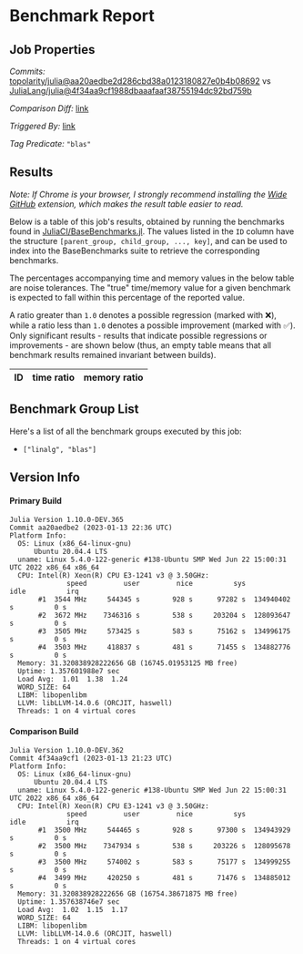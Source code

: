 # Benchmark Report

## Job Properties

*Commits:* [topolarity/julia@aa20aedbe2d286cbd38a0123180827e0b4b08692](https://github.com/topolarity/julia/commit/aa20aedbe2d286cbd38a0123180827e0b4b08692) vs [JuliaLang/julia@4f34aa9cf1988dbaaafaaf38755194dc92bd759b](https://github.com/JuliaLang/julia/commit/4f34aa9cf1988dbaaafaaf38755194dc92bd759b)

*Comparison Diff:* [link](https://github.com/JuliaLang/julia/compare/4f34aa9cf1988dbaaafaaf38755194dc92bd759b..topolarity/julia:aa20aedbe2d286cbd38a0123180827e0b4b08692)

*Triggered By:* [link](https://github.com/JuliaLang/julia/pull/48256#issuecomment-1382567321)

*Tag Predicate:* `"blas"`

## Results

*Note: If Chrome is your browser, I strongly recommend installing the [Wide GitHub](https://chrome.google.com/webstore/detail/wide-github/kaalofacklcidaampbokdplbklpeldpj?hl=en)
extension, which makes the result table easier to read.*

Below is a table of this job's results, obtained by running the benchmarks found in
[JuliaCI/BaseBenchmarks.jl](https://github.com/JuliaCI/BaseBenchmarks.jl). The values
listed in the `ID` column have the structure `[parent_group, child_group, ..., key]`,
and can be used to index into the BaseBenchmarks suite to retrieve the corresponding
benchmarks.

The percentages accompanying time and memory values in the below table are noise tolerances. The "true"
time/memory value for a given benchmark is expected to fall within this percentage of the reported value.

A ratio greater than `1.0` denotes a possible regression (marked with :x:), while a ratio less
than `1.0` denotes a possible improvement (marked with :white_check_mark:). Only significant results - results
that indicate possible regressions or improvements - are shown below (thus, an empty table means that all
benchmark results remained invariant between builds).

| ID | time ratio | memory ratio |
|----|------------|--------------|

## Benchmark Group List

Here's a list of all the benchmark groups executed by this job:

- `["linalg", "blas"]`

## Version Info

#### Primary Build

```
Julia Version 1.10.0-DEV.365
Commit aa20aedbe2 (2023-01-13 22:36 UTC)
Platform Info:
  OS: Linux (x86_64-linux-gnu)
      Ubuntu 20.04.4 LTS
  uname: Linux 5.4.0-122-generic #138-Ubuntu SMP Wed Jun 22 15:00:31 UTC 2022 x86_64 x86_64
  CPU: Intel(R) Xeon(R) CPU E3-1241 v3 @ 3.50GHz: 
              speed         user         nice          sys         idle          irq
       #1  3544 MHz     544345 s        928 s      97282 s  134940402 s          0 s
       #2  3672 MHz    7346316 s        538 s     203204 s  128093647 s          0 s
       #3  3505 MHz     573425 s        583 s      75162 s  134996175 s          0 s
       #4  3503 MHz     418837 s        481 s      71455 s  134882776 s          0 s
  Memory: 31.320838928222656 GB (16745.01953125 MB free)
  Uptime: 1.357601988e7 sec
  Load Avg:  1.01  1.38  1.24
  WORD_SIZE: 64
  LIBM: libopenlibm
  LLVM: libLLVM-14.0.6 (ORCJIT, haswell)
  Threads: 1 on 4 virtual cores

```

#### Comparison Build

```
Julia Version 1.10.0-DEV.362
Commit 4f34aa9cf1 (2023-01-13 21:23 UTC)
Platform Info:
  OS: Linux (x86_64-linux-gnu)
      Ubuntu 20.04.4 LTS
  uname: Linux 5.4.0-122-generic #138-Ubuntu SMP Wed Jun 22 15:00:31 UTC 2022 x86_64 x86_64
  CPU: Intel(R) Xeon(R) CPU E3-1241 v3 @ 3.50GHz: 
              speed         user         nice          sys         idle          irq
       #1  3500 MHz     544465 s        928 s      97300 s  134943929 s          0 s
       #2  3500 MHz    7347934 s        538 s     203226 s  128095678 s          0 s
       #3  3500 MHz     574002 s        583 s      75177 s  134999255 s          0 s
       #4  3499 MHz     420250 s        481 s      71476 s  134885012 s          0 s
  Memory: 31.320838928222656 GB (16754.38671875 MB free)
  Uptime: 1.357638746e7 sec
  Load Avg:  1.02  1.15  1.17
  WORD_SIZE: 64
  LIBM: libopenlibm
  LLVM: libLLVM-14.0.6 (ORCJIT, haswell)
  Threads: 1 on 4 virtual cores

```
